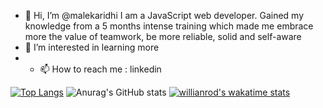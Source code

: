 - 👋 Hi, I’m @malekaridhi
   I am a JavaScript web developer. Gained my knowledge from a 5 months intense training which made me embrace more the value of teamwork,
   be more reliable, solid and self-aware
- 👀 I’m interested in learning more 
- - 📫 How to reach me : linkedin 

[![Top Langs](https://github-readme-stats.vercel.app/api/top-langs/?username=malekaridhi&theme=gruvbox)](https://github.com/anuraghazra/github-readme-stats)
![Anurag's GitHub stats](https://github-readme-stats.vercel.app/api?username=malekaridhi&count_private=true&show_icons=true&theme=gruvbox)
[![willianrod's wakatime stats](https://github-readme-stats.vercel.app/api/wakatime?username=malekaridhi)](https://github.com/malekaridhi/github-readme-stats)
